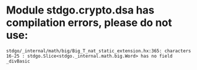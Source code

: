 # Module stdgo.crypto.dsa has compilation errors, please do not use:
```
stdgo/_internal/math/big/Big_T_nat_static_extension.hx:365: characters 16-25 : stdgo.Slice<stdgo._internal.math.big.Word> has no field _divBasic

```

